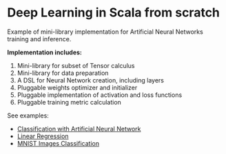 # Deep Learning in Scala from scratch

Example of mini-library implementation for Artificial Neural Networks training and inference.

__Implementation includes:__

1. Mini-library for subset of Tensor calculus
1. Mini-library for data preparation
1. A DSL for Neural Network creation, including layers
1. Pluggable weights optimizer and initializer
1. Pluggable implementation of activation and loss functions
1. Pluggable training metric calculation


See examples: 
- [Classification with Artificial Neural Network](src/main/scala/exampleAnn.scala)
- [Linear Regression](src/main/scala/exampleLinearRegression.scala)
- [MNIST Images Classification](src/main/scala/exampleMnist.scala)
